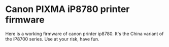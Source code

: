 # Canon PIXMA iP8780 printer firmware

Here is a working firmware of canon printer ip8780. It's the China variant of the iP8700 series. Use at your risk, have fun.

